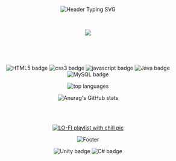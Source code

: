  
<!-- header -->
<p align ="center">
  <img src = "https://readme-typing-svg.demolab.com?font=Fira+Code&weight=600&size=50&duration=2000&pause=100&color=F7F4E9&center=true&vCenter=true&random=false&width=600&height=100&lines=%E0%BC%BC%E3%81%A4%E2%97%95_%E2%97%95%E0%BC%BD%E3%81%A4%E2%98%95%EF%B8%8F%F0%9F%8D%AA%F0%9F%8D%AB" alt="Header Typing SVG">
</p>

<br/>

<!-- mamama img -->
<p align ="center">
<img src = "https://github.com/Maybaba/Maybaba/assets/161430857/db59b580-ff23-4670-8a30-f29c8c80f75a">
</p>

<br/><br/>

## 

<!-- badges -->
<p align ="center">
  <img src="https://img.shields.io/badge/html5-E34F26?style=flat&logo=HTML5&logoColor=white"alt="HTML5 badge">
  <img src="https://img.shields.io/badge/css3-1572B6?style=flat&logo=CSS3&logoColor=white"alt="css3 badge"> 
  <img src="https://img.shields.io/badge/javascript-1572B6?style=flat&logo=javascript&logoColor=white"alt="javascript badge"> 
<!--   <img src="https://img.shields.io/badge/java-007396?style=flat&logo=&logoColor=white" alt="Java badge"> -->
 <img src="https://camo.githubusercontent.com/425eb0343d89f090ebf9b13d592d2f421bd599cca7efa4f2c4bed59ff4757c42/68747470733a2f2f696d672e736869656c64732e696f2f62616467652f4a6176612d3030373339363f7374796c653d666c6174266c6f676f3d436f6e64612d466f726765266c6f676f436f6c6f723d7768697465" alt="Java badge">

  <img src="https://img.shields.io/badge/mysql-4479A1?style=flat&logo=mysql&logoColor=white" alt="MySQL badge">
 



</p>



 <!-- my status -->
<p align="center">
 <img src="https://github-readme-stats.vercel.app/api/top-langs/?username=Maybaba&layout=compact" alt="top languages" />
</p> 

<p align="center">
  <img src="https://github-readme-stats.vercel.app/api?username=Maybaba&show_icons=true&theme=radical" alt="Anurag's GitHub stats">
</p>

<br/><br/>

<!-- lofi playlist -->
<p align="center">
  <a href="https://soundcloud.com/cima-relucir/sets/lofi?si=89c07dfd993745dd997104b3b207fd9c&utm_source=clipboard&utm_medium=text&utm_campaign=social_sharing">
    <img src="https://github.com/Maybaba/Maybaba/assets/161430857/214f5aa1-0d71-4b68-8a36-ceb65c662022" alt="LO-FI playlist with chill pic">
  </a>
</p>

<!-- footer -->
<p align ="center">
  <img src = "https://capsule-render.vercel.app/api?type=waving&color=0:000033,50:0099FF,100:66FFFF&height=120&section=footer&text=𓇼%20⋆｡˚%20𓆝%20⋆｡˚%20𓇼%20&fontSize=40&&fontColor=FFFFFF&animation=twinkling&stroke=CCFFFF&strokeWidth=3" alt="Footer">

 <!-- not yet -->
 <p align ="center">
  <img src="https://img.shields.io/badge/unity-000000?style=flat&logo=unity&logoColor=white" alt="Unity badge">  
  <img src="https://img.shields.io/badge/c%23-512BD4?style=flat&logo=csharp&logoColor=white" alt="C# badge">

 </p>

<!--
**Maybaba/Maybaba** is a ✨ _special_ ✨ repository because its `README.md` (this file) appears on your GitHub profile.

Here are some ideas to get you started:
- 😄 Pronouns: ...
- ⚡ Fun fact: I loved
- 👯 I’m looking to collaborate on 
- 🤔 I’m looking for help with ...


-->
